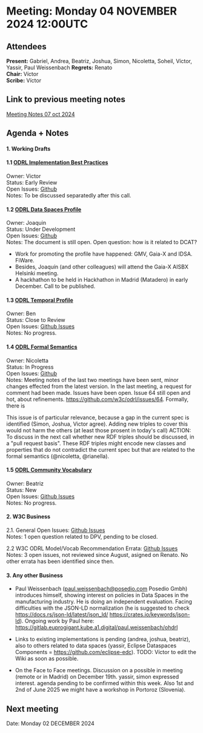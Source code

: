 # Meeting:  Monday 04 NOVEMBER 2024 12:00UTC

## Attendees

**Present:**  Gabriel, Andrea, Beatriz, Joshua, Simon, Nicoletta, Soheil, Víctor, Yassir, Paul Weissenbach
**Regrets:** Renato  
**Chair:** Víctor      
**Scribe:** Víctor

## Link to previous meeting notes

[Meeting Notes 07 oct 2024](meeting-2024-10-07.md)

## Agenda + Notes

#### 1. Working Drafts   



#### 1.1 [ODRL Implementation Best Practices](https://w3c.github.io/odrl/bp/)
Owner: Victor  
Status: Early Review  
Open Issues: [Github](https://github.com/w3c/odrl/issues?q=is%3Aissue+is%3Aopen+label%3A%22Implementation+Best+Practices%22)  
Notes: To be discussed separatedly after this call. 

 
#### 1.2 [ODRL Data Spaces Profile](https://w3c.github.io/odrl/profile-dataspaces/)
Owner: Joaquin  
Status: Under Development  
Open Issues: [Github](https://github.com/w3c/odrl/issues?q=is%3Aissue+is%3Aopen+label%3A%22Data+Spaces%22)  
Notes: The document is still open. Open question: how is it related to DCAT? 
* Work for promoting the profile have happened: GMV, Gaia-X and IDSA. FiWare. 
* Besides, Joaquín (and other colleagues) will attend the Gaia-X AISBX Helsinki meeting. 
* A hackhathon to be held in Hackhathon in Madrid (Matadero) in early December. Call to be published. 

#### 1.3 [ODRL Temporal Profile](https://w3c.github.io/odrl/profile-temporal/)
Owner: Ben  
Status: Close to Review  
Open Issues: [Github Issues](https://github.com/w3c/odrl/issues?q=is%3Aissue+is%3Aopen+label%3A%22Temporal+Profile%22)  
Notes: No progress.

#### 1.4 [ODRL Formal Semantics](https://w3c.github.io/odrl/formal-semantics/)
Owner: Nicoletta  
Status: In Progress  
Open Issues: [Github](https://github.com/w3c/odrl/issues?q=is%3Aissue+is%3Aopen+label%3A%22Formal+Semantics%22)  
Notes: Meeting notes of the last two meetings have been sent, minor changes effected from the latest version. In the last meeting, a request for comment had been made. Issues have been open. 
Issue 64 still open and hot, about refinements. https://github.com/w3c/odrl/issues/64. Formally, there is 

This issue is of particular relevance, because a gap in the current spec is identified (Simon, Joshua, Victor agree). Adding new triples to cover this would not harm the others (at least those prosent in today's call)
ACTION: To discuss in the next call whether new RDF triples should be discussed, in a "pull request basis". These RDF triples might encode new classes and properties that do not contradict the current spec but that are related to the formal semantics (@nicoletta, @rianella).

#### 1.5 [ODRL Community Vocabulary](https://w3c.github.io/odrl/community-vocab/)
Owner: Beatriz  
Status: New  
Open Issues: [Github Issues](https://github.com/w3c/odrl/issues?q=is%3Aissue+is%3Aopen+label%3A%22Community+Vocabulary%22)   
Notes: No progress.

#### 2. W3C Business

2.1. General Open Issues: [Github Issues](https://github.com/w3c/odrl/issues?q=is%3Aissue+is%3Aopen+label%3AW3C)   
Notes: 1 open question related to DPV, pending to be closed. 

2.2 W3C ODRL Model/Vocab Recommendation Errata: [Github Issues](https://github.com/w3c/poe/issues?q=is%3Aissue+is%3Aopen+label%3AErratumRaised)  
Notes: 3 open issues, not reviewed since August, asigned on Renato. No other errata has been identified since then.

#### 3. Any other Business

* Paul Weissenbach (paul.weissenbach@posedio.com Posedio Gmbh) introduces himself, showing interest on policies in Data Spaces in the manufacturing industry. He is doing an independent evaluation. Facing difficulties with the JSON-LD normalization (he is suggested to check https://docs.rs/json-ld/latest/json_ld/ https://crates.io/keywords/json-ld). Ongoing work by Paul here: https://gitlab.euprogigant.kube.a1.digital/paul.weissenbach/ohdrl

* Links to existing implementations is pending (andrea, joshua, beatriz), also to others related to data spaces (yassir, Eclipse Dataspaces Components = https://github.com/eclipse-edc). 
TODO: Víctor to edit the Wiki as soon as possible. 

* On the Face to Face meetings. Discussion on a possible in meeting (remote or in Madrid) on December 19th. yassir, simon expressed interest. agenda pending to be confirmed within this week.
Also 1st and 2nd of June 2025 we might have a workshop in Portoroz (Slovenia).

## Next meeting

Date: Monday 02 DECEMBER 2024



